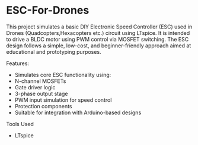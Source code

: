 # ESC-For-Drones
This project simulates a basic DIY Electronic Speed Controller (ESC) used in Drones (Quadcopters,Hexacopters etc.) circuit using LTspice. It is intended to drive a BLDC motor using PWM control via MOSFET switching. The ESC design follows a simple, low-cost, and beginner-friendly approach aimed at educational and prototyping purposes.

 Features:
- Simulates core ESC functionality using:
- N-channel MOSFETs
- Gate driver logic 
- 3-phase output stage
- PWM input simulation for speed control
- Protection components
- Suitable for integration with Arduino-based designs

 Tools Used
- LTspice 




